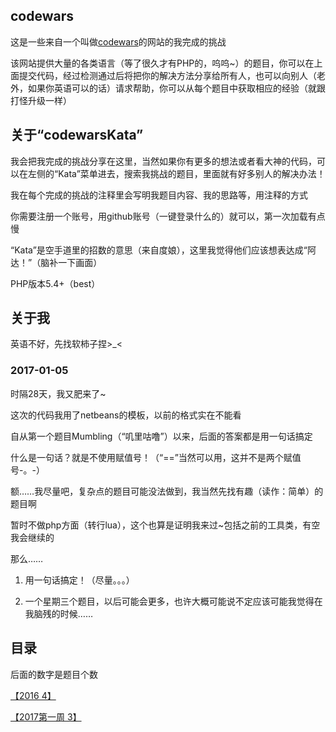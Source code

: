 ## codewars

这是一些来自一个叫做[codewars](https://www.codewars.com)的网站的我完成的挑战

该网站提供大量的各类语言（等了很久才有PHP的，呜呜~）的题目，你可以在上面提交代码，经过检测通过后将把你的解决方法分享给所有人，也可以向别人（老外，如果你英语可以的话）请求帮助，你可以从每个题目中获取相应的经验（就跟打怪升级一样）

## 关于“codewarsKata”

我会把我完成的挑战分享在这里，当然如果你有更多的想法或者看大神的代码，可以在左侧的“Kata”菜单进去，搜索我挑战的题目，里面就有好多别人的解决办法！

我在每个完成的挑战的注释里会写明我题目内容、我的思路等，用注释的方式

你需要注册一个账号，用github账号（一键登录什么的）就可以，第一次加载有点慢

“Kata”是空手道里的招数的意思（来自度娘），这里我觉得他们应该想表达成“阿达！”（脑补一下画面）

PHP版本5.4+（best）

## 关于我

英语不好，先找软柿子捏>_<

### 2017-01-05

时隔28天，我又肥来了~

这次的代码我用了netbeans的模板，以前的格式实在不能看

自从第一个题目Mumbling（“叽里咕噜”）以来，后面的答案都是用一句话搞定

什么是一句话？就是不使用赋值号！（“==”当然可以用，这并不是两个赋值号-。-）

额……我尽量吧，复杂点的题目可能没法做到，我当然先找有趣（读作：简单）的题目啊

暂时不做php方面（转行lua），这个也算是证明我来过~包括之前的工具类，有空我会继续的

那么……

1. 用一句话搞定！（尽量。。。）

2. 一个星期三个题目，以后可能会更多，也许大概可能说不定应该可能我觉得在我脑残的时候……


## 目录

后面的数字是题目个数

[【2016 4】](2016)

[【2017第一周 3】](2017-1)

